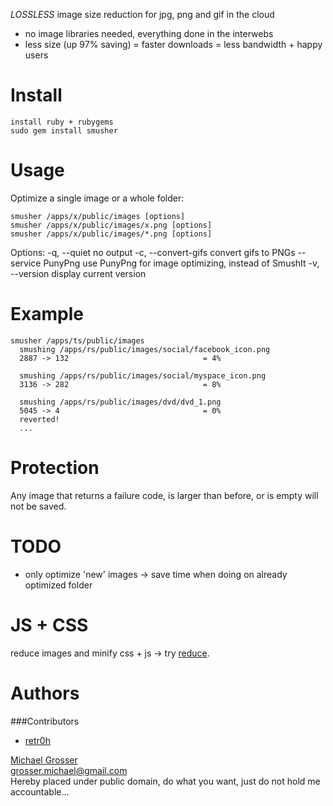*LOSSLESS* image size reduction for jpg, png and gif in the cloud

 - no image libraries needed, everything done in the interwebs
 - less size (up 97% saving) = faster downloads = less bandwidth + happy users 

Install
=======
    install ruby + rubygems
    sudo gem install smusher

Usage
=====
Optimize a single image or a whole folder:

    smusher /apps/x/public/images [options]
    smusher /apps/x/public/images/x.png [options]
    smusher /apps/x/public/images/*.png [options]

Options:
    -q, --quiet                      no output
    -c, --convert-gifs               convert gifs to PNGs
    --service PunyPng                use PunyPng for image optimizing, instead of SmushIt
    -v, --version                    display current version

Example
======
    smusher /apps/ts/public/images
      smushing /apps/rs/public/images/social/facebook_icon.png
      2887 -> 132                              = 4%

      smushing /apps/rs/public/images/social/myspace_icon.png
      3136 -> 282                              = 8%

      smushing /apps/rs/public/images/dvd/dvd_1.png
      5045 -> 4                                = 0%
      reverted!
      ...

Protection
==========
Any image that returns a failure code, is larger than before,
or is empty will not be saved.

TODO
====
 - only optimize 'new' images -> save time when doing on already optimized folder

JS + CSS
============
reduce images and minify css + js -> try [reduce](http://github.com/grosser/reduce).

Authors
======
###Contributors
 - [retr0h](http://geminstallthat.wordpress.com/)

[Michael Grosser](http://pragmatig.wordpress.com)  
grosser.michael@gmail.com  
Hereby placed under public domain, do what you want, just do not hold me accountable...